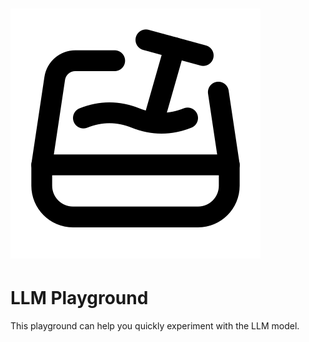 # ![Logo](./public/sandbox.svg)
# LLM Playground

This playground can help you quickly experiment with the LLM model.